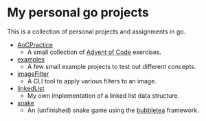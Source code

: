 # My personal go projects

This is a collection of personal projects and assignments in go.

- [AoCPractice](./AoCPractice)
  - A small collection of [Advent of Code](https://adventofcode.com/) exercises.
- [examples](./examples)
  - A few small example projects to test out different concepts.
- [imageFilter](./imageFilter)
  - A CLI tool to apply various filters to an image.
- [linkedList](./linkedList)
  - My own implementation of a linked list data structure.
- [snake](./snake)
  - An (unfinished) snake game using the [bubbletea](https://github.com/charmbracelet/bubbletea) framework.
